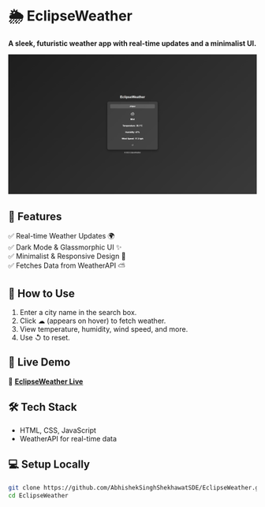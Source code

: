 # 🌦 EclipseWeather  
**A sleek, futuristic weather app with real-time updates and a minimalist UI.**  

![EclipseWeather Preview](https://github.com/AbhishekSinghShekhawatSDE/EclipseWeather/blob/5441e69f98a47d712b42a6081e5dd7436b11a0ea/Output.jpg)

## 🚀 Features  
✅ Real-time Weather Updates 🌍  
✅ Dark Mode & Glassmorphic UI ✨  
✅ Minimalist & Responsive Design 📱  
✅ Fetches Data from WeatherAPI ⛅  

## 📖 How to Use  
1. Enter a city name in the search box.  
2. Click ☁ (appears on hover) to fetch weather.  
3. View temperature, humidity, wind speed, and more.  
4. Use ↺ to reset.  

## 📡 Live Demo  
🔗 **[EclipseWeather Live](https://AbhishekSinghShekhawatSDE.github.io/EclipseWeather/)**  

## 🛠 Tech Stack  
- HTML, CSS, JavaScript  
- WeatherAPI for real-time data  

## 💻 Setup Locally  
```sh
git clone https://github.com/AbhishekSinghShekhawatSDE/EclipseWeather.git
cd EclipseWeather
